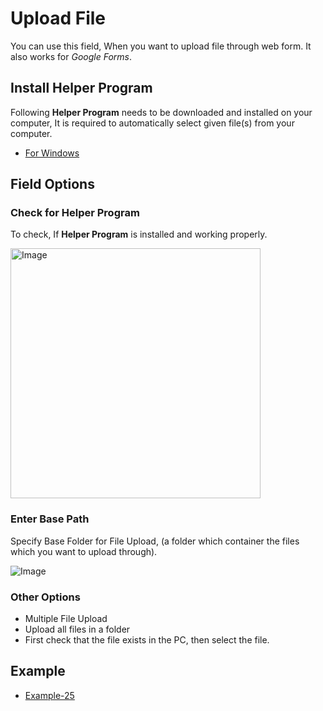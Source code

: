 # Upload File

You can use this field, When you want to upload file through web form. It also works for *Google Forms*.

## Install Helper Program

Following **Helper Program** needs to be downloaded and installed on your computer, It is required to automatically select given file(s) from your computer.

- [For Windows](/edf-extension-helper-installer-v1.8.exe)

## Field Options

### Check for Helper Program

To check, If **Helper Program** is installed and working properly.

<img src="/image/upload-field-01.png" width="400" height="400" alt="Image">

### Enter Base Path

Specify Base Folder for File Upload, (a folder which container the files which you want to upload through).

<img src="/image/upload-field-02.png" alt="Image">

### Other Options

- Multiple File Upload
- Upload all files in a folder
- First check that the file exists in the PC, then select the file.

## Example

- [Example-25](https://formfiller.ctechhindi.in/example/example-25.php)